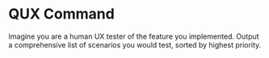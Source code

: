 # QUX Command

Imagine you are a human UX tester of the feature you implemented.
Output a comprehensive list of scenarios you would test, sorted by highest priority.